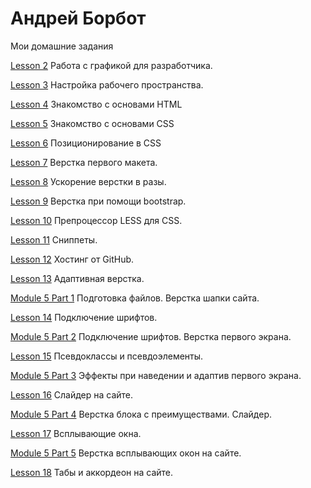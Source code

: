 # Андрей Борбот
Мои домашние задания

[Lesson 2](https://github.com/Broman3113/broman3113.github.io/tree/master/Lesson-2/ "Работа с графикой для разработчика.")  Работа с графикой для разработчика.

[Lesson 3](https://github.com/Broman3113/broman3113.github.io/tree/master/Lesson-3/ "Настройка рабочего пространства.
")  Настройка рабочего пространства.

[Lesson 4](https://github.com/Broman3113/broman3113.github.io/tree/master/Lesson-4/ "Знакомство с основами HTML
")  Знакомство с основами HTML

[Lesson 5](https://github.com/Broman3113/broman3113.github.io/tree/master/Lesson-5/ "Знакомство с основами CSS
")  Знакомство с основами CSS

[Lesson 6](https://github.com/Broman3113/broman3113.github.io/tree/master/Lesson-6/ "Позиционирование в CSS
")  Позиционирование в CSS

[Lesson 7](https://github.com/Broman3113/broman3113.github.io/tree/master/Lesson-7/ "Верстка первого макета.
")  Верстка первого макета.

[Lesson 8](https://github.com/Broman3113/broman3113.github.io/tree/master/Lesson-8/ "Ускорение верстки в разы.
")  Ускорение верстки в разы.

[Lesson 9](https://github.com/Broman3113/broman3113.github.io/tree/master/Lesson-9/ "Верстка при помощи bootstrap.
")  Верстка при помощи bootstrap.

[Lesson 10](https://github.com/Broman3113/broman3113.github.io/tree/master/Lesson-10/ "Препроцессор LESS для CSS.
") Препроцессор LESS для CSS.

[Lesson 11](https://github.com/Broman3113/broman3113.github.io/tree/master/Lesson-11/ "Сниппеты.
") Сниппеты.

[Lesson 12](https://github.com/Broman3113/broman3113.github.io/ "Хостинг от GitHub.
") Хостинг от GitHub.

[Lesson 13](https://github.com/Broman3113/broman3113.github.io/tree/master/Lesson-13 "Адаптивная верстка.
") Адаптивная верстка.

[Module 5 Part 1](https://github.com/Broman3113/broman3113.github.io/tree/master/Module5Part1 "Подготовка файлов. Верстка шапки сайта.
") Подготовка файлов. Верстка шапки сайта.

[Lesson 14](https://github.com/Broman3113/broman3113.github.io/tree/master/Lesson-14 "Подключение шрифтов.
") Подключение шрифтов.

[Module 5 Part 2](https://github.com/Broman3113/broman3113.github.io/tree/master/Module5Part2 "Подключение шрифтов. Верстка первого экрана.
") Подключение шрифтов. Верстка первого экрана.

[Lesson 15](https://github.com/Broman3113/broman3113.github.io/tree/master/Lesson-15 "Псевдоклассы и псевдоэлементы.
") Псевдоклассы и псевдоэлементы.

[Module 5 Part 3](https://github.com/Broman3113/broman3113.github.io/tree/master/Module5Part3 "Эффекты при наведении и адаптив первого экрана.
") Эффекты при наведении и адаптив первого экрана.

[Lesson 16](https://github.com/Broman3113/broman3113.github.io/tree/master/Lesson-16 "Слайдер на сайте.
") Слайдер на сайте.

[Module 5 Part 4](https://github.com/Broman3113/broman3113.github.io/tree/master/Module5Part4 "Верстка блока с преимуществами. Слайдер.
") Верстка блока с преимуществами. Слайдер.

[Lesson 17](https://github.com/Broman3113/broman3113.github.io/tree/master/Lesson-17 "Всплывающие окна.
") Всплывающие окна.

[Module 5 Part 5](https://github.com/Broman3113/broman3113.github.io/tree/master/Module5Part5 "Верстка всплывающих окон на сайте.
") Верстка всплывающих окон на сайте.

[Lesson 18](https://github.com/Broman3113/broman3113.github.io/tree/master/Lesson-18Col "Табы и аккордеон на сайте.
") Табы и аккордеон на сайте.
